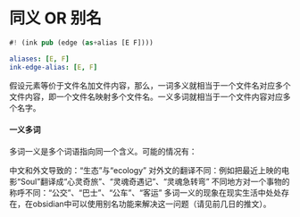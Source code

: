 
# 同义 OR 别名

```rs
#! (ink pub (edge (as+alias [E F])))
```

```yaml
aliases: [E, F]
ink-edge-alias: [E, F]
```

假设元素等价于文件名加文件内容，那么，一词多义就相当于一个文件名对应多个文件内容，即一个文件名映射多个文件名。一义多词就相当于一个文件内容对应多个名字。

#### 一义多词

多词一义是多个词语指向同一个含义。可能的情况有：

中文和外文导致的：“生态”与“ecology”
对外文的翻译不同：例如把最近上映的电影“Soul”翻译成“心灵奇旅”、“灵魂奇遇记”、“灵魂急转弯”
不同地方对一个事物的称呼不同：“公交”、“巴士”、“公车”、“客运”
多词一义的现象在现实生活中处处存在，在obsidian中可以使用别名功能来解决这一问题（请见前几日的推文）。
